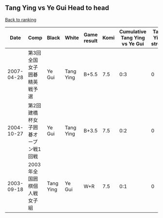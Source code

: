 ## Tang Ying vs Ye Gui Head to head

[Back to ranking](../../index.md)




| **Date** | **Comp** | **Black** | **White** | **Game result** | **Komi** | **Cumulative Tang Ying vs Ye Gui** | **Tang Ying streak** | **Ye Gui streak** | 
| --- | --- | --- | --- | --- | --- | --- | --- | --- |
| 2007-04-28 | 第3回全国女子囲碁精英戦予選 | Ye Gui | Tang Ying | B+5.5 | 7.5 | 0:3 | 0 | 3 | 
| 2004-10-27 | 第2回建橋杯女子囲碁オープン戦1回戦 | Ye Gui | Tang Ying | B+3.5 | 7.5 | 0:2 | 0 | 2 | 
| 2003-09-18 | 2003年全国囲棋個人戦女子組 | Tang Ying | Ye Gui | W+R | 7.5 | 0:1 | 0 | 1 |




